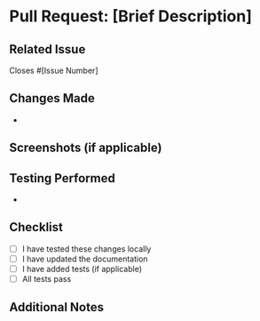 # Pull Request: [Brief Description]

## Related Issue
<!-- Link to the GitHub issue this PR addresses -->
Closes #[Issue Number]

## Changes Made
<!-- Describe the changes you've made -->
- 

## Screenshots (if applicable)
<!-- Add screenshots to help explain your changes -->

## Testing Performed
<!-- Describe the testing you've done -->
- 

## Checklist
- [ ] I have tested these changes locally
- [ ] I have updated the documentation
- [ ] I have added tests (if applicable)
- [ ] All tests pass

## Additional Notes
<!-- Any additional information that might be helpful --> 